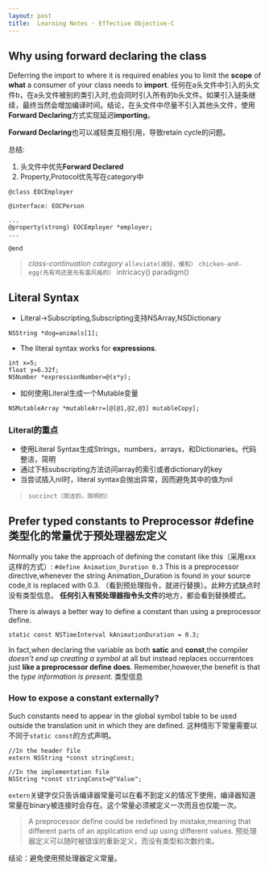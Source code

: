 ```yaml
---
layout: post
title:  Learning Notes - Effective Objective-C 
---
```

## Why using **forward declaring the class**  
Deferring the import to where it is required enables you to limit the **scope** of **what** a consumer of your class needs to **import**. 任何在a头文件中引入的头文件b，在a头文件被别的类引入时,也会同时引入所有的b头文件。如果引入链条继续，最终当然会增加编译时间。结论，在头文件中尽量不引入其他头文件，使用**Forward Declaring**方式实现延迟**importing**。

**Forward Declaring**也可以减轻类互相引用，导致retain cycle的问题。

总结:
1. 头文件中优先**Forward Declared**
2. Property,Protocol优先写在category中


```
@class EOCEmployer

@interface: EOCPerson

...
@property(strong) EOCEmployer *employer;
...

@end
```

> *class-continuation category*  `alleviate(减轻，缓和）`  `chicken-and-egg(先有鸡还是先有蛋风格的）` intricacy()  paradigm()

## Literal Syntax
- Literal->Subscripting,Subscripting支持NSArray,NSDictionary

`NSString *dog=animals[1];`

- The literal syntax works for **expressions**.

```
int x=5;
float y=6.32f;
NSNumber *expressionNumber=@(x*y);
```

- 如何使用Literal生成一个Mutable变量

`NSMutableArray *mutableArr=[@[@1,@2,@3] mutableCopy];`

### Literal的重点
- 使用Literal Syntax生成Strings，numbers，arrays，和Dictionaries。代码整洁，简明
- 通过下标subscripting方法访问array的索引或者dictionary的key
- 当尝试插入nil时，literal syntax会抛出异常，因而避免其中的值为nil

> `succinct（简洁的，简明的）`                                                       
## Prefer typed constants to Preprocessor #define 类型化的常量优于预处理器宏定义
Normally you take the approach of defining the constant like this（采用xxx这样的方式）:
`#define Animation_Duration 0.3` 
This is a preprocessor directive,whenever the string Animation_Duration is found in your source code,it is replaced with 0.3.  （看到预处理指令，就进行替换）。此种方式缺点时没有类型信息。  **任何引入有预处理器指令头文件**的地方，都会看到替换模式。

There is always a better way to define a constant than using a preprocessor define.

`static const NSTimeInterval kAnimationDuration = 0.3;`

In fact,when declaring the variable as both **satic** and **const**,the compiler *doesn't end up creating a symbol* at all but instead replaces occurrentces just **like a preprocessor define does**. Remember,however,the benefit is that the *type information is present*.  类型信息

### How to expose a constant externally?
Such constants need to appear in the global symbol table to be used outside the translation unit in which they are defined. 这种情形下常量需要以不同于`static const`的方式声明。

```
//In the header file
extern NSString *const stringConst;

//In the implementation file
NSString *const stringConst=@"Value";
```

`extern`关键字仅只告诉编译器常量可以在看不到定义的情况下使用，编译器知道常量在binary被连接时会存在。这个常量必须被定义一次而且也仅能一次。

> A preprocessor define could be redefined by mistake,meaning that different parts of an application end up using different values. 预处理器定义可以随时被错误的重新定义，而没有类型和次数约束。

结论：避免使用预处理器定义常量。



